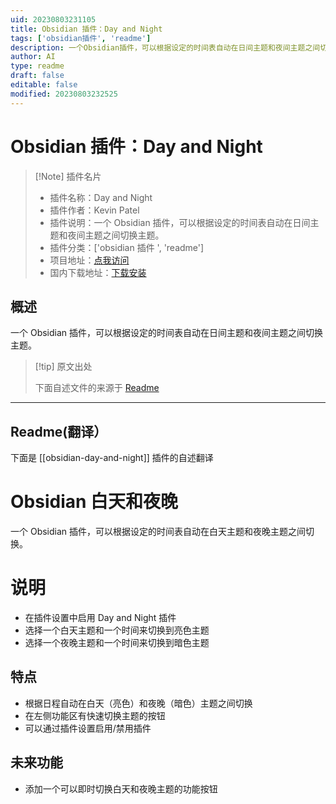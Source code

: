 ```yaml
---
uid: 20230803231105
title: Obsidian 插件：Day and Night
tags: ['obsidian插件', 'readme']
description: 一个Obsidian插件，可以根据设定的时间表自动在日间主题和夜间主题之间切换主题。
author: AI
type: readme
draft: false
editable: false
modified: 20230803232525
---
```


# Obsidian 插件：Day and Night

> [!Note] 插件名片
> - 插件名称：Day and Night
> - 插件作者：Kevin Patel
> - 插件说明：一个 Obsidian 插件，可以根据设定的时间表自动在日间主题和夜间主题之间切换主题。
> - 插件分类：['obsidian 插件 ', 'readme']
> - 项目地址：[点我访问](https://github.com/CyberT17/obsidian-day-and-night)
> - 国内下载地址：[下载安装](https://pkmer.cn/products/plugin/pluginMarket/?obsidian-day-and-night)

## 概述

一个 Obsidian 插件，可以根据设定的时间表自动在日间主题和夜间主题之间切换主题。

> [!tip] 原文出处
>
>下面自述文件的来源于 [Readme](https://ghproxy.net/https://raw.githubusercontent.com/CyberT17/obsidian-day-and-night/master/README.md)
>

---

## Readme(翻译）

下面是 [[obsidian-day-and-night]] 插件的自述翻译

# Obsidian 白天和夜晚

一个 Obsidian 插件，可以根据设定的时间表自动在白天主题和夜晚主题之间切换。

# 说明

- 在插件设置中启用 Day and Night 插件
- 选择一个白天主题和一个时间来切换到亮色主题
- 选择一个夜晚主题和一个时间来切换到暗色主题

## 特点

- 根据日程自动在白天（亮色）和夜晚（暗色）主题之间切换
- 在左侧功能区有快速切换主题的按钮
- 可以通过插件设置启用/禁用插件

## 未来功能

- 添加一个可以即时切换白天和夜晚主题的功能按钮



